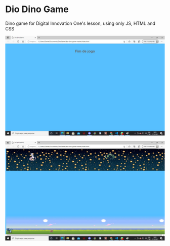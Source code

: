 # Dio Dino Game 
Dino game for Digital Innovation One's lesson, using only JS, HTML and CSS

![01](01.jpeg "screenshot")

![02](02.jpeg "screenshot")